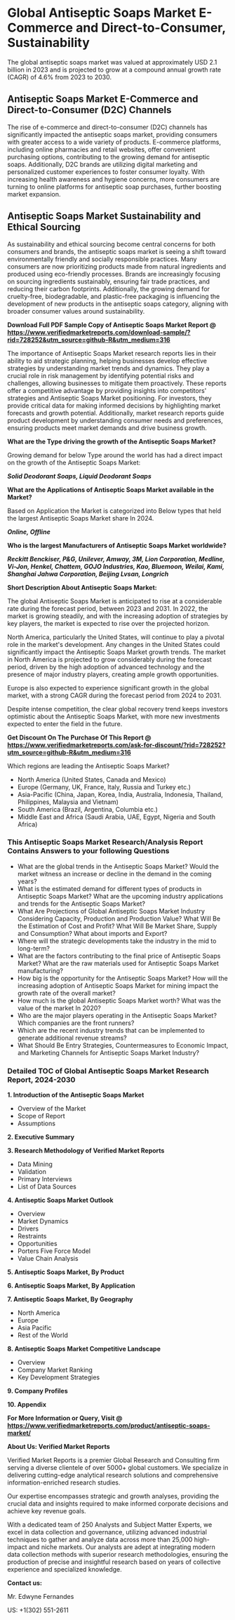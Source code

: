 <h1>Global Antiseptic Soaps Market E-Commerce and Direct-to-Consumer, Sustainability</h1><p class=""><p>The global antiseptic soaps market was valued at approximately USD 2.1 billion in 2023 and is projected to grow at a compound annual growth rate (CAGR) of 4.6% from 2023 to 2030.</p><h2>Antiseptic Soaps Market E-Commerce and Direct-to-Consumer (D2C) Channels</h2><p>The rise of e-commerce and direct-to-consumer (D2C) channels has significantly impacted the antiseptic soaps market, providing consumers with greater access to a wide variety of products. E-commerce platforms, including online pharmacies and retail websites, offer convenient purchasing options, contributing to the growing demand for antiseptic soaps. Additionally, D2C brands are utilizing digital marketing and personalized customer experiences to foster consumer loyalty. With increasing health awareness and hygiene concerns, more consumers are turning to online platforms for antiseptic soap purchases, further boosting market expansion.</p><h2>Antiseptic Soaps Market Sustainability and Ethical Sourcing</h2><p>As sustainability and ethical sourcing become central concerns for both consumers and brands, the antiseptic soaps market is seeing a shift toward environmentally friendly and socially responsible practices. Many consumers are now prioritizing products made from natural ingredients and produced using eco-friendly processes. Brands are increasingly focusing on sourcing ingredients sustainably, ensuring fair trade practices, and reducing their carbon footprints. Additionally, the growing demand for cruelty-free, biodegradable, and plastic-free packaging is influencing the development of new products in the antiseptic soaps category, aligning with broader consumer values around sustainability.</p></p><p class=""><strong>Download Full PDF Sample Copy of Antiseptic Soaps Market Report @ <a href="https://www.verifiedmarketreports.com/download-sample/?rid=728252&utm_source=github-R&utm_medium=316" target="_blank">https://www.verifiedmarketreports.com/download-sample/?rid=728252&utm_source=github-R&utm_medium=316</a></strong></p><p>The importance of&nbsp;Antiseptic Soaps Market research reports lies in their ability to aid strategic planning, helping businesses develop effective strategies by understanding market trends and dynamics. They play a crucial role in risk management by identifying potential risks and challenges, allowing businesses to mitigate them proactively. These reports offer a competitive advantage by providing insights into competitors' strategies and Antiseptic Soaps Market positioning. For investors, they provide critical data for making informed decisions by highlighting market forecasts and growth potential. Additionally, market research reports guide product development by understanding consumer needs and preferences, ensuring products meet market demands and drive business growth.</p><p><strong>What are the&nbsp;Type driving the growth of the Antiseptic Soaps Market?</strong></p><p id="" class="">Growing demand for below Type around the world has had a direct impact on the growth of the Antiseptic Soaps Market:</p><p class=""><em><strong>Solid Deodorant Soaps, Liquid Deodorant Soaps</strong></em></p><p class=""><strong>What are the&nbsp;Applications&nbsp;of Antiseptic Soaps Market available in the Market?</strong></p><p id="" class="">Based on Application the Market is categorized into Below types that held the largest Antiseptic Soaps Market share In 2024.</p><p class=""><em><strong>Online, Offline</strong></em></p><p class=""><strong>Who is the largest Manufacturers of Antiseptic Soaps Market worldwide?</strong></p><p><em><strong>Reckitt Benckiser, P&G, Unilever, Amway, 3M, Lion Corporation, Medline, Vi-Jon, Henkel, Chattem, GOJO Industries, Kao, Bluemoon, Weilai, Kami, Shanghai Jahwa Corporation, Beijing Lvsan, Longrich</strong></em></p><p id="" class=""><strong>Short Description About Antiseptic Soaps Market:</strong></p><p>The global Antiseptic Soaps Market is anticipated to rise at a considerable rate during the forecast period, between 2023 and 2031. In 2022, the market is growing steadily, and with the increasing adoption of strategies by key players, the market is expected to rise over the projected horizon.</p><p>North America, particularly the United States, will continue to play a pivotal role in the market's development. Any changes in the United States could significantly impact the Antiseptic Soaps Market growth trends. The market in North America is projected to grow considerably during the forecast period, driven by the high adoption of advanced technology and the presence of major industry players, creating ample growth opportunities.</p><p>Europe is also expected to experience significant growth in the global market, with a strong CAGR during the forecast period from 2024 to 2031.</p><p>Despite intense competition, the clear global recovery trend keeps investors optimistic about the Antiseptic Soaps Market, with more new investments expected to enter the field in the future.</p><p id="" class=""><strong>Get Discount On The Purchase Of This Report @ <a href="https://www.verifiedmarketreports.com/ask-for-discount/?rid=728252?utm_source=github-R&utm_medium=316" target="_blank">https://www.verifiedmarketreports.com/ask-for-discount/?rid=728252?utm_source=github-R&utm_medium=316</a></strong></p><p class="">Which regions are leading the Antiseptic Soaps Market?</p><ul><li>North America (United States, Canada and Mexico)</li><li>Europe (Germany, UK, France, Italy, Russia and Turkey etc.)</li><li>Asia-Pacific (China, Japan, Korea, India, Australia, Indonesia, Thailand, Philippines, Malaysia and Vietnam)</li><li>South America (Brazil, Argentina, Columbia etc.)</li><li>Middle East and Africa (Saudi Arabia, UAE, Egypt, Nigeria and South Africa)</li></ul><h3 id="" class="">This Antiseptic Soaps Market Research/Analysis Report Contains Answers to your following Questions</h3><ul><li>What are the global trends in the Antiseptic Soaps Market? Would the market witness an increase or decline in the demand in the coming years?</li><li>What is the estimated demand for different types of products in Antiseptic Soaps Market? What are the upcoming industry applications and trends for the Antiseptic Soaps Market?</li><li>What Are Projections of Global Antiseptic Soaps Market Industry Considering Capacity, Production and Production Value? What Will Be the Estimation of Cost and Profit? What Will Be Market Share, Supply and Consumption? What about imports and Export?</li><li>Where will the strategic developments take the industry in the mid to long-term?</li><li>What are the factors contributing to the final price of Antiseptic Soaps Market? What are the raw materials used for Antiseptic Soaps Market manufacturing?</li><li>How big is the opportunity for the Antiseptic Soaps Market? How will the increasing adoption of Antiseptic Soaps Market for mining impact the growth rate of the overall market?</li><li>How much is the global Antiseptic Soaps Market worth? What was the value of the market In 2020?</li><li>Who are the major players operating in the Antiseptic Soaps Market? Which companies are the front runners?</li><li>Which are the recent industry trends that can be implemented to generate additional revenue streams?</li><li>What Should Be Entry Strategies, Countermeasures to Economic Impact, and Marketing Channels for Antiseptic Soaps Market Industry?</li></ul><h3 id="" class="">Detailed TOC of Global Antiseptic Soaps Market Research Report, 2024-2030</h3><p id="" class=""><strong>1. Introduction of the Antiseptic Soaps Market</strong></p><ul><li>Overview of the Market</li><li>Scope of Report</li><li>Assumptions</li></ul><p id="" class=""><strong>2. Executive Summary</strong></p><p id="" class=""><strong>3. Research Methodology of Verified Market Reports</strong></p><ul><li>Data Mining</li><li>Validation</li><li>Primary Interviews</li><li>List of Data Sources</li></ul><p id="" class=""><strong>4. Antiseptic Soaps Market Outlook</strong></p><ul><li>Overview</li><li>Market Dynamics</li><li>Drivers</li><li>Restraints</li><li>Opportunities</li><li>Porters Five Force Model</li><li>Value Chain Analysis</li></ul><p id="" class=""><strong>5. Antiseptic Soaps Market, By Product</strong></p><p id="" class=""><strong>6. Antiseptic Soaps Market, By Application</strong></p><p id="" class=""><strong>7. Antiseptic Soaps Market, By Geography</strong></p><ul><li>North America</li><li>Europe</li><li>Asia Pacific</li><li>Rest of the World</li></ul><p id="" class=""><strong>8. Antiseptic Soaps Market Competitive Landscape</strong></p><ul><li>Overview</li><li>Company Market Ranking</li><li>Key Development Strategies</li></ul><p id="" class=""><strong>9. Company Profiles</strong></p><p id="" class=""><strong>10. Appendix</strong></p><p id="" class=""><strong>For More Information or Query, Visit @ <a href="https://www.verifiedmarketreports.com/product/antiseptic-soaps-market/" target="_blank">https://www.verifiedmarketreports.com/product/antiseptic-soaps-market/</a></strong></p><p id="" class=""><strong>About Us: Verified Market Reports</strong></p><p id="" class="">Verified Market Reports is a premier Global Research and Consulting firm serving a diverse clientele of over 5000+ global customers. We specialize in delivering cutting-edge analytical research solutions and comprehensive information-enriched research studies.</p><p id="" class="">Our expertise encompasses strategic and growth analyses, providing the crucial data and insights required to make informed corporate decisions and achieve key revenue goals.</p><p id="" class="">With a dedicated team of 250 Analysts and Subject Matter Experts, we excel in data collection and governance, utilizing advanced industrial techniques to gather and analyze data across more than 25,000 high-impact and niche markets. Our analysts are adept at integrating modern data collection methods with superior research methodologies, ensuring the production of precise and insightful research based on years of collective experience and specialized knowledge.</p><p id="" class=""><strong>Contact us:</strong></p><p id="" class="">Mr. Edwyne Fernandes</p><p id="" class="">US: +1(302) 551-2611</p>